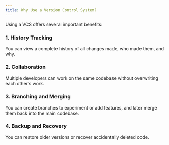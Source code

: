 ```yaml
---
title: Why Use a Version Control System?
---
```

Using a VCS offers several important benefits:

### 1. History Tracking

You can view a complete history of all changes made, who made them, and why.

### 2. Collaboration

Multiple developers can work on the same codebase without overwriting each other’s work.

### 3. Branching and Merging

You can create branches to experiment or add features, and later merge them back into the main codebase.

### 4. Backup and Recovery

You can restore older versions or recover accidentally deleted code.
